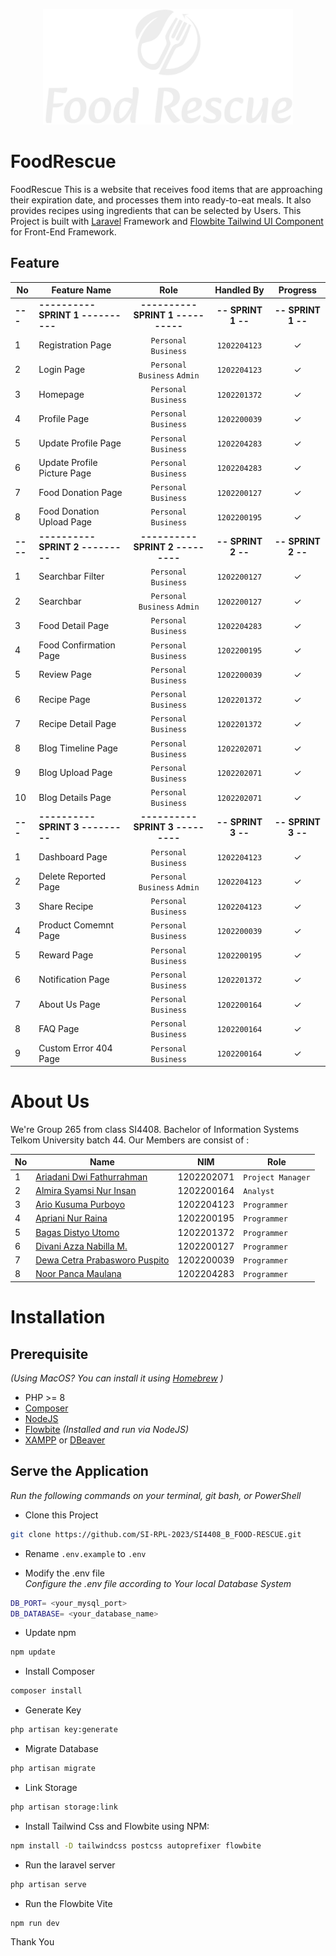 <p align="center"><a href="https://laravel.com" target="_blank"><img src="https://github.com/SI-RPL-2023/SI4408_B_FOOD-RESCUE/blob/master/public/images/logo2.svg" width="400" alt="Laravel Logo"></a></p>

# FoodRescue

FoodRescue This is a website that receives food items that are approaching their expiration date, and processes them into ready-to-eat meals. It also provides recipes using ingredients that can be selected by Users. This Project is built with [Laravel](https://laravel.com/) Framework and [Flowbite Tailwind UI Component](https://flowbite.com/docs/getting-started/laravel/) for Front-End Framework.

## Feature

| No  | Feature Name                             | Role                                    | Handled By                 |   Progress             |
| --- | ---------------------------------------- | :------------------------------------:  |  :----------------------:  |   :-----------------:  |
|**---** | **---------- SPRINT 1 ----------**    |   **---------- SPRINT 1 ----------**    |      **-- SPRINT 1 --**    |   **-- SPRINT 1 --**   |
| 1      | Registration Page                     |       ``Personal`` ``Business``         |        ``1202204123``      |         &check;        |
| 2      | Login Page                            |   ``Personal`` ``Business`` ``Admin``   |        ``1202204123``      |         &check;        |
| 3      | Homepage                              |       ``Personal`` ``Business``         |        ``1202201372``      |         &check;        |
| 4      | Profile Page                          |       ``Personal`` ``Business``         |        ``1202200039``      |         &check;        |
| 5      | Update Profile Page                   |       ``Personal`` ``Business``         |        ``1202204283``      |         &check;        |
| 6      | Update Profile Picture Page           |       ``Personal`` ``Business``         |        ``1202204283``      |         &check;        |
| 7      | Food Donation Page                    |       ``Personal`` ``Business``         |        ``1202200127``      |         &check;        |
| 8      | Food Donation Upload Page             |       ``Personal`` ``Business``         |        ``1202200195``      |         &check;        |
|**----**| **---------- SPRINT 2 ---------**     |   **---------- SPRINT 2 ---------**     |      **-- SPRINT 2 --**    |   **-- SPRINT 2 --**   |
| 1      | Searchbar Filter                      |          ``Personal`` ``Business``      |        ``1202200127``      |         &check;        |
| 2      | Searchbar                             |   ``Personal`` ``Business`` ``Admin``   |        ``1202200127``      |         &check;        |
| 3      | Food Detail Page                      |        ``Personal`` ``Business``        |        ``1202204283``      |         &check;        |
| 4      | Food Confirmation Page                |        ``Personal`` ``Business``        |        ``1202200195``      |         &check;        |
| 5      | Review Page                           |        ``Personal`` ``Business``        |        ``1202200039``      |         &check;        |
| 6      | Recipe Page                           |        ``Personal`` ``Business``        |        ``1202201372``      |         &check;        |
| 7      | Recipe Detail Page                    |        ``Personal`` ``Business``        |        ``1202201372``      |         &check;        |
| 8      | Blog Timeline Page                    |        ``Personal`` ``Business``        |        ``1202202071``      |         &check;        |
| 9      | Blog Upload Page                      |        ``Personal`` ``Business``        |        ``1202202071``      |         &check;        |
| 10     | Blog Details Page                     |        ``Personal`` ``Business``        |        ``1202202071``      |         &check;        |
|**---** | **---------- SPRINT 3 ---------**     |   **---------- SPRINT 3 ---------**     |      **-- SPRINT 3 --**    |   **-- SPRINT 3 --**   |
| 1      | Dashboard Page                        |        ``Personal`` ``Business``        |        ``1202204123``      |         &check;        |
| 2      | Delete Reported Page                  |   ``Personal`` ``Business`` ``Admin``   |        ``1202204123``      |         &check;        |
| 3      | Share Recipe                          |        ``Personal`` ``Business``        |        ``1202204123``      |         &check;        |
| 4      | Product Comemnt Page                  |        ``Personal`` ``Business``        |        ``1202200039``      |         &check;        |
| 5      | Reward Page                           |        ``Personal`` ``Business``        |        ``1202200195``      |         &check;        |
| 6      | Notification Page                     |        ``Personal`` ``Business``        |        ``1202201372``      |         &check;        |
| 7      | About Us Page                         |        ``Personal`` ``Business``        |        ``1202200164``      |         &check;        |
| 8      | FAQ Page                              |        ``Personal`` ``Business``        |        ``1202200164``      |         &check;        |
| 9      | Custom Error 404 Page                 |        ``Personal`` ``Business``        |        ``1202200164``      |         &check;        |

# About Us

We're Group 265 from class SI4408. Bachelor of Information Systems Telkom University batch 44. Our Members are consist of :

| No  | Name                                                                         | NIM        | Role                |
| --- | ---------------------------------------------------------------------------- | ---------- | ------------------- |
| 1   | [Ariadani Dwi Fathurrahman](https://www.instagram.com/ariadanidf/)           | 1202202071 | ``Project Manager`` |
| 2   | [Almira Syamsi Nur Insan](https://www.instagram.com/almiraasy/)              | 1202200164 | ``Analyst``         |
| 3   | [Ario Kusuma Purboyo](https://www.instagram.com/ariokusuma/)                 | 1202204123 | ``Programmer``      |
| 4   | [Apriani Nur Raina](https://www.instagram.com/anraina_/)                     | 1202200195 | ``Programmer``      |
| 5   | [Bagas Distyo Utomo](https://www.instagram.com/bagasdistyo/)                 | 1202201372 | ``Programmer``      |
| 6   | [Divani Azza Nabilla M.](https://www.instagram.com/divaniazza_/)             | 1202200127 | ``Programmer``      |
| 7   | [Dewa Cetra Prabasworo Puspito](https://www.instagram.com/dewacetra.p.7402/) | 1202200039 | ``Programmer``      |
| 8   | [Noor Panca Maulana](https://www.instagram.com/noorpancamaulana/)            | 1202204283 | ``Programmer``      |

# Installation
## Prerequisite
*(Using MacOS? You can install it using [Homebrew](https://brew.sh/) )*
- PHP >= 8
- [Composer](https://getcomposer.org/) 
- [NodeJS](https://nodejs.org/en/download)
- [Flowbite](https://nodejs.org/en/download) *(Installed and run via NodeJS)*
- [XAMPP](https://www.apachefriends.org/download.html) or [DBeaver](https://dbeaver.io)


## Serve the Application
*Run the following commands on your terminal, git bash, or PowerShell*

- Clone this Project
```bash
git clone https://github.com/SI-RPL-2023/SI4408_B_FOOD-RESCUE.git
```

- Rename ``.env.example`` to ``.env``<br>

- Modify the .env file <br>
*Configure the .env file according to Your local Database System*
```bash
DB_PORT= <your_mysql_port>
DB_DATABASE= <your_database_name>
```

- Update npm<br>
```bash
npm update
```

- Install Composer
```bash
composer install
```

- Generate Key
```bash
php artisan key:generate
```

- Migrate Database
```bash
php artisan migrate
```

- Link Storage
```bash
php artisan storage:link
```

- Install Tailwind Css and Flowbite using NPM:
```bash
npm install -D tailwindcss postcss autoprefixer flowbite
```

- Run the laravel server
```bash
php artisan serve
```

- Run the Flowbite Vite
```bash
npm run dev
```

Thank You

    